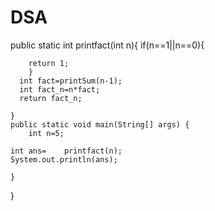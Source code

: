 # DSA
public  static int printfact(int n){
        if(n==1||n==0){
           
            
        return 1;
        }
      int fact=printSum(n-1);
      int fact_n=n*fact;
      return fact_n;
        
    }
	public static void main(String[] args) {
	    int n=5;
		
	int ans=	printfact(n);
	System.out.println(ans);
	
	}
}
